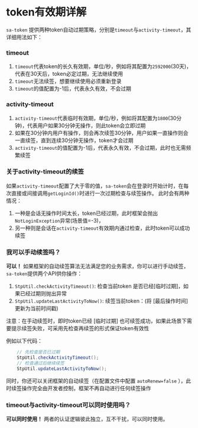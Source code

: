 # token有效期详解

<!-- 本篇介绍token有效期的详细用法 -->

`sa-token` 提供两种token自动过期策略，分别是`timeout`与`activity-timeout`，其详细用法如下：


### timeout
1. `timeout`代表token的长久有效期，单位/秒，例如将其配置为`2592000`(30天)，代表在30天后，token必定过期，无法继续使用
2. `timeout`无法续签，想要继续使用必须重新登录
3. `timeout`的值配置为-1后，代表永久有效，不会过期


### activity-timeout
1. `activity-timeout`代表临时有效期，单位/秒，例如将其配置为`1800`(30分钟)，代表用户如果30分钟无操作，则此token会立即过期
2. 如果在30分钟内用户有操作，则会再次续签30分钟，用户如果一直操作则会一直续签，直到连续30分钟无操作，token才会过期
3. `activity-timeout`的值配置为-1后，代表永久有效，不会过期，此时也无需频繁续签


### 关于activity-timeout的续签
如果`activity-timeout`配置了大于零的值，`sa-token`会在登录时开始计时，在每次直接或间接调用`getLoginId()`时进行一次过期检查与续签操作。
此时会有两种情况：
1. 一种是会话无操作时间太长，token已经过期，此时框架会抛出`NotLoginException`异常(场景值=-3)，
2. 另一种则是会话在`activity-timeout`有效期内通过检查，此时token可以成功续签 


### 我可以手动续签吗？
**可以！**
如果框架的自动续签算法无法满足您的业务需求，你可以进行手动续签，`sa-token`提供两个API供你操作：
1. `StpUtil.checkActivityTimeout()`: 检查当前token 是否已经[临时过期]，如果已经过期则抛出异常
2. `StpUtil.updateLastActivityToNow()`: 续签当前token：(将 [最后操作时间] 更新为当前时间戳) 

注意：在手动续签时，即时token已经 [临时过期] 也可续签成功，如果此场景下需要提示续签失败，可采用先检查再续签的形式保证token有效性 

例如以下代码：
``` java
	// 先检查是否已过期
	StpUtil.checkActivityTimeout();
	// 检查通过后继续续签
	StpUtil.updateLastActivityToNow();
```

同时，你还可以关闭框架的自动续签（在配置文件中配置 `autoRenew=false` ），此时续签操作完全由开发者控制，框架不再自动进行任何续签操作


### timeout与activity-timeout可以同时使用吗？
**可以同时使用！** 
两者的认证逻辑彼此独立，互不干扰，可以同时使用。

